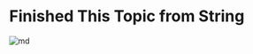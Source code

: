 <h1>Finished This Topic from String</h1>

![md](https://user-images.githubusercontent.com/81481142/164971241-c3aadd25-e063-412f-9f07-66346827cbc6.PNG)

